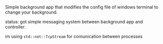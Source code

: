 Simple background app that modifies the config file of windows terminal to change your background.

status: got simple messaging system between background app and controller.

im using `std::net::TcpStream` for comunication between processes